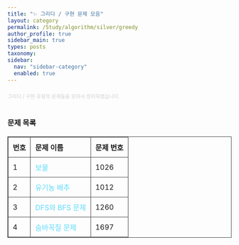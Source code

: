 ```yaml
---
title: "✨ 그리디 / 구현 문제 모음" 
layout: category
permalink: /Study/algorithm/silver/greedy
author_profile: true
sidebar_main: true
types: posts
taxonomy:
sidebar:
  nav: "sidebar-category"
  enabled: true
---
```



<div style="text-align: left; margin-top: 20px; font-size: 80%; color: #cfcfcf;">
  그리디 / 구현 유형의 문제들을 모아서 정리하였습니다. 
</div>

<br/>

###  문제 목록

| 번호  | 문제 이름                                 | 문제 번호 |
|------|-------------------------------------------|-----------|
| 1    | <a href="/Study/algorithm/silver/1026">보물 <br></a> | 1026    |
| 2    | <a href="/Study/algorithm/silver/1012">유기농 배추 <br></a> | 1012     |
| 3    | [DFS와 BFS 문제](https://www.acmicpc.net/problem/1260) | 1260      |
| 4    | [숨바꼭질 문제](https://www.acmicpc.net/problem/1697) | 1697      |

<br/>




<style>


table {
  width: 100%;
  border-collapse: collapse;
  margin: 20px 0;
}

table, th, td {
  border: 1px solid #444;
}

th, td {
  padding: 10px;
  text-align: left;
}

a {
  color: #61dafb;
  text-decoration: none;
}

a:hover {
  text-decoration: underline;
}
</style>
